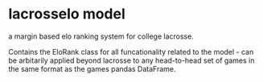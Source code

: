 # lacrosselo model
a margin based elo ranking system for college lacrosse.

Contains the EloRank class for all funcationality related to the model - can be arbitarily applied beyond lacrosse to any head-to-head set of games in the same format as the games pandas DataFrame. 
